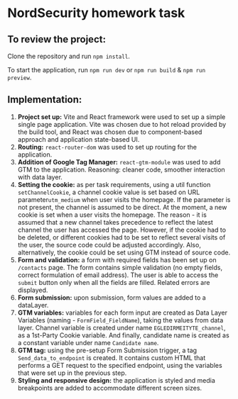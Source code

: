 # NordSecurity homework task

## To review the project:

Clone the repository and run `npm install`.

To start the application, run `npm run dev` or `npm run build` & `npm run preview`.

## Implementation:

1. **Project set up:** Vite and React framework were used to set up a simple single page application. Vite was chosen due to hot reload provided by the build tool, and React was chosen due to component-based approach and application state-based UI.
2. **Routing:** `react-router-dom` was used to set up routing for the application.
3. **Addition of Google Tag Manager:** `react-gtm-module` was used to add GTM to the application. Reasoning: cleaner code, smoother interaction with data layer.
4. **Setting the cookie:** as per task requirements, using a util function `setChannelCookie`, a channel cookie value is set based on URL parameter`utm_medium` when user visits the homepage. If the parameter is not present, the channel is assumed to be direct. At the moment, a new cookie is set when a user visits the homepage. The reason - it is assumed that a new channel takes precedence to reflect the latest channel the user has accessed the page. However, if the cookie had to be deleted, or different cookies had to be set to reflect several visits of the user, the source code could be adjusted accordingly. Also, alternatively, the cookie could be set using GTM instead of source code.
5. **Form and validation:** a form with required fields has been set up on `/contacts` page. The form contains simple validation (no empty fields, correct formulation of email address). The user is able to access the `submit` button only when all the fields are filled. Related errors are displayed.
6. **Form submission:** upon submission, form values are added to a dataLayer.
7. **GTM variables:** variables for each form input are created as Data Layer Variables (naming - `FormField_FieldName`), taking the values from data layer. Channel variable is created under name `EGLEDIRMEITYTE_channel`, as a 1st-Party Cookie variable. And finally, candidate name is created as a constant variable under name `Candidate name`.
8. **GTM tag:** using the pre-setup Form Submission trigger, a tag `Send_data_to_endpoint` is created. It contains custom HTML that performs a GET request to the specified endpoint, using the variables that were set up in the previous step.
9. **Styling and responsive design:** the application is styled and media breakpoints are added to accommodate different screen sizes.
